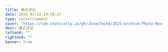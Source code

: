 ```yaml
---
title: 最近评论
date: 2025-07-14 19:58:27
type: recentcomment
cover: "https://cdn.statically.io/gh/JonasTech0/2025-Archive-Photo-Records/main/main/images/blog%E5%A4%B4%E9%83%A8.jpg"
desc: 最近评论
leftend: ""
rightend: ""
banner: true
---
```


